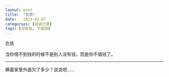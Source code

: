 ```yaml
---
layout: post
title:  "负债"
date:   2023-03-07
categories: [阅读分享]
tags: [没有钱, 不值钱]  
---
```


负债

<p class="rainbow-text-animated">当你借不到钱的时候不是别人没有钱，而是你不值钱了。</p>

<hr class="animated-rainbow-hr"> 

<p class="multi-gradient-text">瞒着家里外面欠了多少？说说吧......</p>
